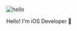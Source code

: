 
![hello](https://github.com/hyunwook13/hyunwook13/blob/master/max.gif)

Hello! I'm iOS Developer 🍎
